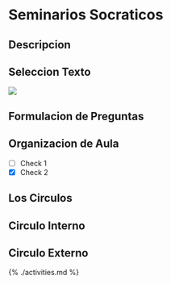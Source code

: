# Seminarios Socraticos

## Descripcion

## Seleccion Texto

![](https://www.dropbox.com/s/cf0bigk8zfxk41r/20171101_095512.jpg)

## Formulacion de Preguntas

## Organizacion de Aula

- [ ] Check 1
- [x] Check 2

## Los Circulos

## Circulo Interno

## Circulo Externo

{% ./activities.md %}
